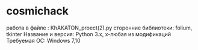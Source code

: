 # cosmichack
работа в файле : KhAKATON_proect(2).py
сторонние библиотеки: folium, tkinter
Название и версия: Python 3.x, x-любая из модификаций
Требуемая ОС: Windows 7,10

